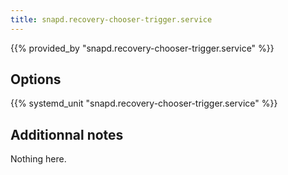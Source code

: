 ```yaml
---
title: snapd.recovery-chooser-trigger.service
---
```


{{% provided_by "snapd.recovery-chooser-trigger.service" %}}

## Options

{{% systemd_unit "snapd.recovery-chooser-trigger.service" %}}

## Additionnal notes

Nothing here.